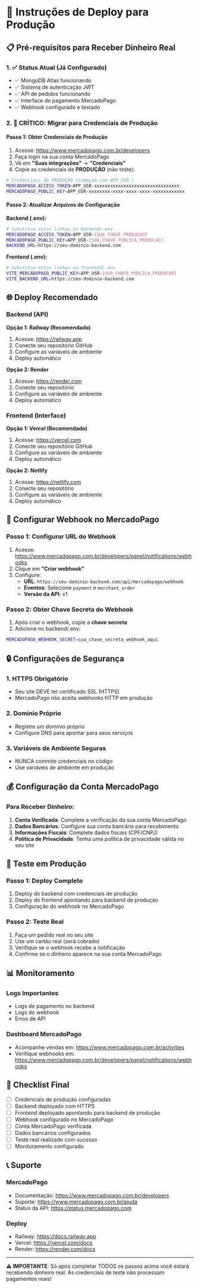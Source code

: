 # 🚀 Instruções de Deploy para Produção

## 📋 Pré-requisitos para Receber Dinheiro Real

### 1. ✅ Status Atual (Já Configurado)
- ✅ MongoDB Atlas funcionando
- ✅ Sistema de autenticação JWT
- ✅ API de pedidos funcionando
- ✅ Interface de pagamento MercadoPago
- ✅ Webhook configurado e testado

### 2. 🔴 CRÍTICO: Migrar para Credenciais de Produção

#### Passo 1: Obter Credenciais de Produção
1. Acesse: https://www.mercadopago.com.br/developers
2. Faça login na sua conta MercadoPago
3. Vá em **"Suas integrações"** → **"Credenciais"**
4. Copie as credenciais de **PRODUÇÃO** (não teste):

```bash
# Credenciais de PRODUÇÃO (começam com APP_USR-)
MERCADOPAGO_ACCESS_TOKEN=APP_USR-xxxxxxxxxxxxxxxxxxxxxxxxxxxxxxxx
MERCADOPAGO_PUBLIC_KEY=APP_USR-xxxxxxxx-xxxx-xxxx-xxxx-xxxxxxxxxxxx
```

#### Passo 2: Atualizar Arquivos de Configuração

**Backend (.env):**
```bash
# Substitua estas linhas no backend/.env
MERCADOPAGO_ACCESS_TOKEN=APP_USR-[SUA_CHAVE_PRODUCAO]
MERCADOPAGO_PUBLIC_KEY=APP_USR-[SUA_CHAVE_PUBLICA_PRODUCAO]
BACKEND_URL=https://seu-dominio-backend.com
```

**Frontend (.env):**
```bash
# Substitua estas linhas no frontend/.env
VITE_MERCADOPAGO_PUBLIC_KEY=APP_USR-[SUA_CHAVE_PUBLICA_PRODUCAO]
VITE_BACKEND_URL=https://seu-dominio-backend.com
```

## 🌐 Deploy Recomendado

### Backend (API)
**Opção 1: Railway (Recomendado)**
1. Acesse: https://railway.app
2. Conecte seu repositório GitHub
3. Configure as variáveis de ambiente
4. Deploy automático

**Opção 2: Render**
1. Acesse: https://render.com
2. Conecte seu repositório
3. Configure as variáveis de ambiente
4. Deploy automático

### Frontend (Interface)
**Opção 1: Vercel (Recomendado)**
1. Acesse: https://vercel.com
2. Conecte seu repositório GitHub
3. Configure as variáveis de ambiente
4. Deploy automático

**Opção 2: Netlify**
1. Acesse: https://netlify.com
2. Conecte seu repositório
3. Configure as variáveis de ambiente
4. Deploy automático

## 🔔 Configurar Webhook no MercadoPago

### Passo 1: Configurar URL do Webhook
1. Acesse: https://www.mercadopago.com.br/developers/panel/notifications/webhooks
2. Clique em **"Criar webhook"**
3. Configure:
   - **URL**: `https://seu-dominio-backend.com/api/mercadopago/webhook`
   - **Eventos**: Selecione `payment` e `merchant_order`
   - **Versão da API**: v1

### Passo 2: Obter Chave Secreta do Webhook
1. Após criar o webhook, copie a **chave secreta**
2. Adicione no backend/.env:
```bash
MERCADOPAGO_WEBHOOK_SECRET=sua_chave_secreta_webhook_aqui
```

## 🔒 Configurações de Segurança

### 1. HTTPS Obrigatório
- Seu site DEVE ter certificado SSL (HTTPS)
- MercadoPago não aceita webhooks HTTP em produção

### 2. Domínio Próprio
- Registre um domínio próprio
- Configure DNS para apontar para seus serviços

### 3. Variáveis de Ambiente Seguras
- NUNCA commite credenciais no código
- Use variáveis de ambiente em produção

## 💰 Configuração da Conta MercadoPago

### Para Receber Dinheiro:
1. **Conta Verificada**: Complete a verificação da sua conta MercadoPago
2. **Dados Bancários**: Configure sua conta bancária para recebimento
3. **Informações Fiscais**: Complete dados fiscais (CPF/CNPJ)
4. **Política de Privacidade**: Tenha uma política de privacidade válida no seu site

## 🧪 Teste em Produção

### Passo 1: Deploy Completo
1. Deploy do backend com credenciais de produção
2. Deploy do frontend apontando para backend de produção
3. Configuração do webhook no MercadoPago

### Passo 2: Teste Real
1. Faça um pedido real no seu site
2. Use um cartão real (será cobrado)
3. Verifique se o webhook recebe a notificação
4. Confirme se o dinheiro aparece na sua conta MercadoPago

## 📊 Monitoramento

### Logs Importantes
- Logs de pagamento no backend
- Logs do webhook
- Erros de API

### Dashboard MercadoPago
- Acompanhe vendas em: https://www.mercadopago.com.br/activities
- Verifique webhooks em: https://www.mercadopago.com.br/developers/panel/notifications/webhooks

## 🚨 Checklist Final

- [ ] Credenciais de produção configuradas
- [ ] Backend deployado com HTTPS
- [ ] Frontend deployado apontando para backend de produção
- [ ] Webhook configurado no MercadoPago
- [ ] Conta MercadoPago verificada
- [ ] Dados bancários configurados
- [ ] Teste real realizado com sucesso
- [ ] Monitoramento configurado

## 📞 Suporte

### MercadoPago
- Documentação: https://www.mercadopago.com.br/developers
- Suporte: https://www.mercadopago.com.br/ajuda
- Status da API: https://status.mercadopago.com

### Deploy
- Railway: https://docs.railway.app
- Vercel: https://vercel.com/docs
- Render: https://render.com/docs

---

**⚠️ IMPORTANTE**: Só após completar TODOS os passos acima você estará recebendo dinheiro real. As credenciais de teste não processam pagamentos reais!